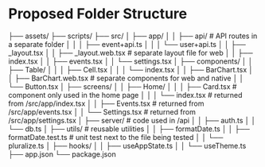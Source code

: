 # Proposed Folder Structure
├── assets/
├── scripts/
├── src/
│   ├── app/
│   │   ├── api/                    # API routes in a separate folder
│   │   │   ├── event+api.ts
│   │   │   └── user+api.ts
│   │   ├── _layout.tsx
│   │   ├── _layout.web.tsx         # separate layout file for web
│   │   ├── index.tsx
│   │   ├── events.tsx
│   │   └── settings.tsx
│   ├── components/
│   │   ├── Table/
│   │   │   ├── Cell.tsx
│   │   │   └── index.tsx
│   │   ├── BarChart.tsx
│   │   ├── BarChart.web.tsx        # separate components for web and native
│   │   └── Button.tsx
│   ├── screens/
│   │   ├── Home/
│   │   │   ├── Card.tsx            # component only used in the home page
│   │   │   └── index.tsx           # returned from /src/app/index.tsx
│   │   ├── Events.tsx              # returned from /src/app/events.tsx
│   │   └── Settings.tsx            # returned from /src/app/settings.tsx
│   ├── server/                     # code used in /api
│   │   ├── auth.ts
│   │   └── db.ts
│   ├── utils/                      # reusable utilities
│   │   ├── formatDate.ts
│   │   ├── formatDate.test.ts      # unit test next to the file being tested
│   │   └── pluralize.ts
│   ├── hooks/
│   │   ├── useAppState.ts
│   │   └── useTheme.ts
├── app.json
└── package.json
